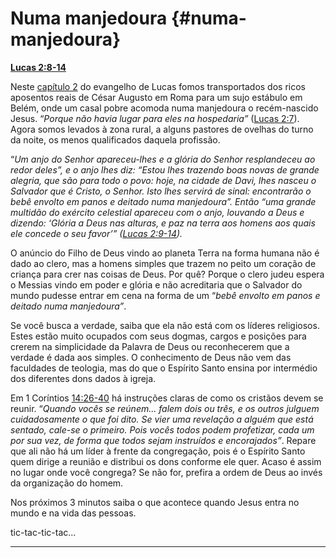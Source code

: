 # Numa manjedoura {#numa-manjedoura}

[**Lucas 2:8-14**](http://bibliaonline.com.br/acf/lc/2/8-14)

Neste [capítulo 2](http://bibliaonline.com.br/acf/lc/2) do evangelho de Lucas fomos transportados dos ricos aposentos reais de César Augusto em Roma para um sujo estábulo em Belém, onde um casal pobre acomoda numa manjedoura o recém-nascido Jesus. “_Porque não havia lugar para eles na hospedaria”_ ([Lucas 2:7](http://bibliaonline.com.br/acf/lc/2/7)). Agora somos levados à zona rural, a alguns pastores de ovelhas do turno da noite, os menos qualificados daquela profissão.

“_Um anjo do Senhor apareceu-lhes e a glória do Senhor resplandeceu ao redor deles”, e o anjo lhes diz: “Estou lhes trazendo boas novas de grande alegria, que são para todo o povo: hoje, na cidade de Davi, lhes nasceu o Salvador que é Cristo, o Senhor. Isto lhes servirá de sinal: encontrarão o bebê envolto em panos e deitado numa manjedoura”. Então “uma grande multidão do exército celestial apareceu com o anjo, louvando a Deus e dizendo: ‘Glória a Deus nas alturas, e paz na terra aos homens aos quais ele concede o seu favor’” (_[_Lucas 2:9-14_](http://bibliaonline.com.br/acf/lc/2/9-14)_)._

O anúncio do Filho de Deus vindo ao planeta Terra na forma humana não é dado ao clero, mas a homens simples que trazem no peito um coração de criança para crer nas coisas de Deus. Por quê? Porque o clero judeu espera o Messias vindo em poder e glória e não acreditaria que o Salvador do mundo pudesse entrar em cena na forma de um “_bebê envolto em panos e deitado numa manjedoura”_.

Se você busca a verdade, saiba que ela não está com os líderes religiosos. Estes estão muito ocupados com seus dogmas, cargos e posições para crerem na simplicidade da Palavra de Deus ou reconhecerem que a verdade é dada aos simples. O conhecimento de Deus não vem das faculdades de teologia, mas do que o Espírito Santo ensina por intermédio dos diferentes dons dados à igreja.

Em 1 Coríntios [14:26-40](http://bibliaonline.com.br/acf/1co/14/26-40) há instruções claras de como os cristãos devem se reunir. “_Quando vocês se reúnem... falem dois ou três, e os outros julguem cuidadosamente o que foi dito. Se vier uma revelação a alguém que está sentado, cale-se o primeiro. Pois vocês todos podem profetizar, cada um por sua vez, de forma que todos sejam instruídos e encorajados”_. Repare que ali não há um líder à frente da congregação, pois é o Espírito Santo quem dirige a reunião e distribui os dons conforme ele quer. Acaso é assim no lugar onde você congrega? Se não for, prefira a ordem de Deus ao invés da organização do homem.

Nos próximos 3 minutos saiba o que acontece quando Jesus entra no mundo e na vida das pessoas.

tic-tac-tic-tac...

*****